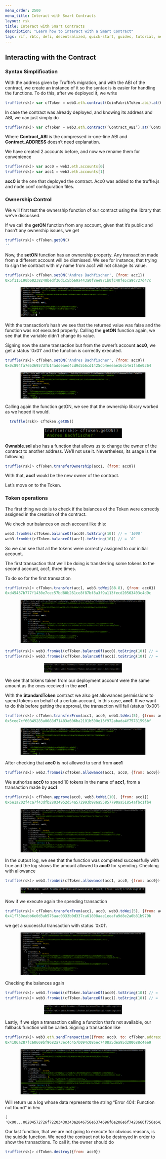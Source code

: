 ```yaml
---
menu_order: 2500
menu_title: Interact with Smart Contracts
layout: rsk
title: Interact with Smart Contracts
description: "Learn how to interact with a Smart Contract"
tags: rif, rbtc, defi, decentralized, quick-start, guides, tutorial, networks, dapps, tools, rsk, ethereum, smart-contracts, install, get-started, how-to, mainnet, testnet, contracts, wallets, web3, crypto
---
```


## Interacting with the Contract

### Syntax Simplification

With the address given by Truffle’s migration, and with the ABI of the contract, we create an instance of it so the syntax is is easier for handling the functions. To do this, after we deployed it, we write

```javascript
truffle(rsk)> var cfToken = web3.eth.contract(CoinFabrikToken.abi).at(CoinFabrikToken.address)
```

In case the contract was already deployed, and knowing its address and ABI, we can just simply do

```javascript
truffle(rsk)> var cfToken = web3.eth.contract(‘Contract_ABI’).at(‘Contract_ADDRESS’)
```

Where **Contract_ABI** is the compressed in-one-line ABI and **Contract_ADDRESS** doesn’t need explanation.

We have created 2 accounts before, and now we rename them for convenience

```javascript
truffle(rsk)> var acc0 = web3.eth.accounts[0]
truffle(rsk)> var acc1 = web3.eth.accounts[1]
```

**acc0** is the one that deployed the contract. Acc0 was added to the truffle.js and node.conf configuration files.

### Ownership Control

We will first test the ownership function of our contract using the library that we’ve discussed.

If we call the **getON** function from any account, given that it’s public and hasn’t any ownership issues, we get

```javascript
truffle(rsk)> cfToken.getON()
''
```

Now, the **setON** function has an ownership property. Any transaction made from a different account will be dismissed. We see for instance, that trying to sign the contract with my name from acc1 will not change its value.

```javascript
truffle(rsk)> cfToken.setON('Andres Bachfischer', {from: acc1})
0x5f115190b60238240bedf36d1c5bb69a443a0f8ee971b0fc40fe5ca9c727d47c
```

<div style="text-align:center"><img width="80%" src="/assets/img/kb/interact-with-smart-contract/interact-with-smart-contract1.png"></div>

With the transaction’s hash we see that the returned value was false and the function was not executed properly. Calling the **getON** function again, we see that the variable didn’t change its value.

Signing now the same transaction but from the owner’s account **acc0**, we get a status ‘0x01’ and the function is correctly executed.

```javascript
truffle(rsk)> cfToken.setON('Andres Bachfischer', {from: acc0})
0x0c894fa7e5369573fb14addeaed4cd9d5b6cd1425cb4eeeae16cb4e1fa8e0364
```

<div style="text-align:center"><img width="80%" src="/assets/img/kb/interact-with-smart-contract/interact-with-smart-contract2.png"></div>

Calling again the function getON, we see that the ownership library worked as we hoped it would.

```javascript
  truffle(rsk)> cfToken.getON()
```

<div style="text-align:center"><img width="50%" src="/assets/img/kb/interact-with-smart-contract/interact-with-smart-contract3.png"></div>

**Ownable.sol** also has a function that allows us to change the owner of the contract to another address. We’ll not use it. Nevertheless, its usage is the following

```javascript
truffle(rsk)> cfToken.transferOwnership(acc1, {from: acc0}) 
```

With that, **acc1** would be the new owner of the contract.

Let’s move on to the Token.

### Token operations

The first thing we do is to check if the balances of the Token were correctly assigned in the creation of the contract.

We check our balances on each account like this:

```javascript
web3.fromWei(cfToken.balanceOf(acc0).toString(10)) // = ‘1000’
web3.fromWei(cfToken.balanceOf(acc1).toString(10)) // = ‘0’
```

So we can see that all the tokens were correctly assigned to our initial account.

The first transaction that we’ll be doing is transferring some tokens to the second account, acc1, three times.

To do so for the first transaction

```javascript
truffle(rsk)> cfToken.transfer(acc1, web3.toWei(88.8), {from: acc0})
0xd45437b777f1430e7cec57bd80b261ce8f87bf8a3f9a113fecd20563403c4d9c
```

<div style="text-align:center"><img width="80%" src="/assets/img/kb/interact-with-smart-contract/interact-with-smart-contract4.png"></div>

```javascript
truffle(rsk)> web3.fromWei(cfToken.balanceOf(acc0).toString(10)) // = '733.6'
truffle(rsk)> web3.fromWei(cfToken.balanceOf(acc1).toString(10)) // = '266.4'
```

<div style="text-align:center"><img width="50%" src="/assets/img/kb/interact-with-smart-contract/interact-with-smart-contract5.png"></div>

We see that tokens taken from our deployment account were the same amount as the ones received in the **acc1** .

With the **StandardToken** contract we also get allowances permissions to spend tokens on behalf of a certain account, in this case, **acc1**. If we want to do this before getting the approval, the transaction will fail (status ‘0x00’)

```javascript
truffle(rsk)> cfToken.transferFrom(acc1, acc0, web3.toWei(5), {from: acc0})
0x5cee7cf60849283a0088d71483a606ba2101b500e13f972abada4f75781596bf
```

<div style="text-align:center"><img width="80%" src="/assets/img/kb/interact-with-smart-contract/interact-with-smart-contract6.png"></div>

After checking that **acc0** is not allowed to send from **acc1**

```javascript
truffle(rsk)> web3.fromWei(cfToken.allowance(acc1, acc0, {from: acc0}).toString(10)) // = '0'
```

We authorize **acc0** to spend 10 tokens in the name of **acc1**, from a transaction made by **acc1**

```javascript
truffle(rsk)> cfToken.approve(acc0, web3.toWei(10), {from: acc1})
0x6e1a202f4ca7f43dfb28034952d54a572993b986a55857790aa51854afbc1fb4
```

<div style="text-align:center"><img width="80%" src="/assets/img/kb/interact-with-smart-contract/interact-with-smart-contract7.png"></div>

In the output log, we see that the function was completed successfully with true and the log shows the amount allowed to **acc0** for spending. Checking with allowance

```javascript
truffle(rsk)> web3.fromWei(cfToken.allowance(acc1, acc0, {from: acc0}).toString(10)) // = '10'
```

<div style="text-align:center"><img width="80%" src="/assets/img/kb/interact-with-smart-contract/interact-with-smart-contract8.png"></div>

Now if we execute again the spending transaction

```javascript
truffle(rsk)> cfToken.transferFrom(acc1, acc0, web3.toWei(5), {from: acc0})
0x41f750eabb6e0d3ab576aac0333b0d337ca61808aae1eeafa9d8e2a0b81b979b
```

we get a successful transaction with status ‘0x01’.

<div style="text-align:center"><img width="80%" src="/assets/img/kb/interact-with-smart-contract/interact-with-smart-contract9.png"></div>

Checking the balances again
```javascript
truffle(rsk)> web3.fromWei(cfToken.balanceOf(acc0).toString(10)) // = '738.6'
truffle(rsk)> web3.fromWei(cfToken.balanceOf(acc1).toString(10)) // = '261.4'
```

<div style="text-align:center"><img width="50%" src="/assets/img/kb/interact-with-smart-contract/interact-with-smart-contract10.png"></div>

Lastly, if we sign a transaction calling a function that’s not available, our fallback function will be called. Signing a transaction like

```javascript
truffle(rsk)> web3.eth.sendTransaction({from: acc0, to: cfToken.address})
0x4106a287fc60669bf9682a73ec4c457b094c086ec7408a5dea95d200688c4ee9
```

<div style="text-align:center"><img width="80%" src="/assets/img/kb/interact-with-smart-contract/interact-with-smart-contract11.png"></div>

Will return us a log whose data represents the string “Error 404: Function not found” in hex

```
( '0x00...00204572726f72203430343a2046756e6374696f6e206e6f7420666f756e64203a50').
```

Our last function, that we are not going to execute for obvious reasons, is the suicide function. We need the contract not to be destroyed in order to show the transactions. To call it, the owner should do

```javascript
truffle(rsk)> cfToken.destroy({from: acc0})
```
